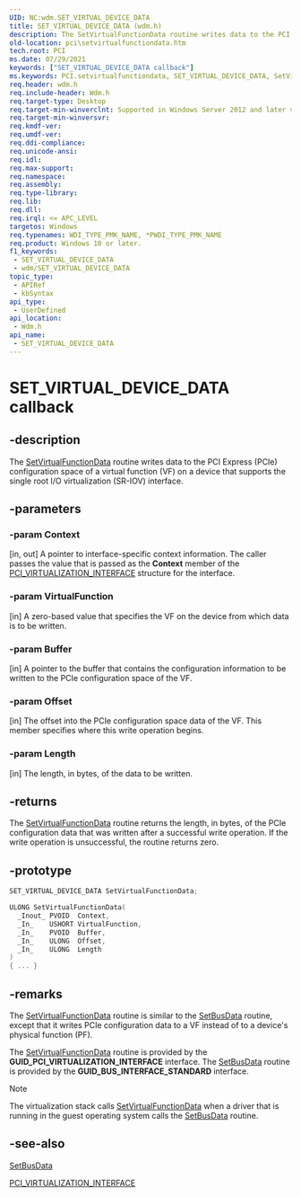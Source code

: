 ```yaml
---
UID: NC:wdm.SET_VIRTUAL_DEVICE_DATA
title: SET_VIRTUAL_DEVICE_DATA (wdm.h)
description: The SetVirtualFunctionData routine writes data to the PCI Express (PCIe) configuration space of a virtual function (VF) on a device that supports the single root I/O virtualization (SR-IOV) interface.
old-location: pci\setvirtualfunctiondata.htm
tech.root: PCI
ms.date: 07/29/2021
keywords: ["SET_VIRTUAL_DEVICE_DATA callback"]
ms.keywords: PCI.setvirtualfunctiondata, SET_VIRTUAL_DEVICE_DATA, SetVirtualFunctionData, SetVirtualFunctionData routine, wdm/SetVirtualFunctionData
req.header: wdm.h
req.include-header: Wdm.h
req.target-type: Desktop
req.target-min-winverclnt: Supported in Windows Server 2012 and later versions of Windows.
req.target-min-winversvr: 
req.kmdf-ver: 
req.umdf-ver: 
req.ddi-compliance: 
req.unicode-ansi: 
req.idl: 
req.max-support: 
req.namespace: 
req.assembly: 
req.type-library: 
req.lib: 
req.dll: 
req.irql: <= APC_LEVEL
targetos: Windows
req.typenames: WDI_TYPE_PMK_NAME, *PWDI_TYPE_PMK_NAME
req.product: Windows 10 or later.
f1_keywords:
 - SET_VIRTUAL_DEVICE_DATA
 - wdm/SET_VIRTUAL_DEVICE_DATA
topic_type:
 - APIRef
 - kbSyntax
api_type:
 - UserDefined
api_location:
 - Wdm.h
api_name:
 - SET_VIRTUAL_DEVICE_DATA
---
```


# SET_VIRTUAL_DEVICE_DATA callback

## -description

The  [SetVirtualFunctionData]() routine writes data to the PCI Express (PCIe) configuration space of a virtual function (VF) on a device that supports the single root I/O virtualization (SR-IOV) interface.

## -parameters

### -param Context

[in, out] A pointer to interface-specific context information. The caller passes the value that is passed as the **Context** member of the [PCI_VIRTUALIZATION_INTERFACE](/previous-versions/windows/hardware/drivers/hh406642(v=vs.85)) structure for the interface.

### -param VirtualFunction

[in] A zero-based value that specifies the VF on the device from which data is to be written.

### -param Buffer

[in] A pointer to the buffer that contains the configuration information to be written to the PCIe configuration space of the VF.

### -param Offset

[in] The offset into the PCIe configuration space data of the VF. This member specifies where this write operation begins.

### -param Length

[in] The length, in bytes, of the data to be written.

## -returns

The [SetVirtualFunctionData]() routine returns the length, in bytes, of the PCIe configuration data that was written after a successful write operation. If the write operation is unsuccessful, the routine returns zero.

## -prototype

```cpp
SET_VIRTUAL_DEVICE_DATA SetVirtualFunctionData;

ULONG SetVirtualFunctionData(
  _Inout_ PVOID  Context,
  _In_    USHORT VirtualFunction,
  _In_    PVOID  Buffer,
  _In_    ULONG  Offset,
  _In_    ULONG  Length
)
{ ... }
```

## -remarks

The [SetVirtualFunctionData]() routine is similar to the [SetBusData](..\wdm\nc-wdm-get_set_device_data.md) routine, except that it writes PCIe configuration data to a VF instead of to a device's physical function (PF).

The [SetVirtualFunctionData]() routine is provided by the **GUID_PCI_VIRTUALIZATION_INTERFACE** interface. The [SetBusData](..\wdm\nc-wdm-get_set_device_data.md) routine is provided by the **GUID_BUS_INTERFACE_STANDARD** interface.

> [!NOTE]
> The virtualization stack calls [SetVirtualFunctionData]() when a driver that is running in the guest operating system calls the [SetBusData](..\wdm\nc-wdm-get_set_device_data.md) routine.

## -see-also

[SetBusData](..\wdm\nc-wdm-get_set_device_data.md)

[PCI_VIRTUALIZATION_INTERFACE](/previous-versions/windows/hardware/drivers/hh406642(v=vs.85))

